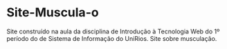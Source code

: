 # Site-Muscula-o
Site construído na aula da disciplina de Introdução à Tecnologia Web do 1º período do de Sistema de Informação do UniRios. Site sobre musculação.
